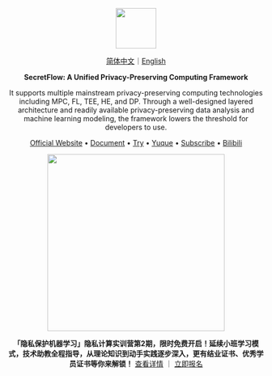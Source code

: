 <p align="center"><img src="https://raw.githubusercontent.com/secretflow/.github/main/profile/logo.svg" height="80" /></p>

<p align="center">
<a href="https://github.com/secretflow/.github/blob/main/profile/README.zh-CN.md">简体中文</a>｜<a href="https://github.com/secretflow/.github/blob/main/profile/README.md">English</a>
</p>

<p align="center"><strong>SecretFlow: A Unified Privacy-Preserving Computing Framework</strong></p>

<p align="center">It supports multiple mainstream privacy-preserving computing technologies including MPC, FL, TEE, HE, and DP. Through a well-designed layered architecture and readily available privacy-preserving data analysis and machine learning modeling, the framework lowers the threshold for developers to use.</p>

<p align="center"><a href="https://www.secretflow.org.cn">Official Website</a> • <a href="https://www.secretflow.org.cn/docs/">Document</a> • <a href="https://survey.alipay.com/apps/zhiliao/FdC-vTsPM">Try</a>  • <a href="https://www.yuque.com/secret-flow/admin">Yuque</a> • <a href="https://secretflow.zhubai.love">Subscribe</a> • <a href="https://space.bilibili.com/2073575923">Bilibili</a></p>

<p align="center"><img src="https://mdn.alipayobjects.com/huamei_usjdcg/afts/img/A*-pXASrId72EAAAAAAAAAAAAADo6HAQ/original" height="350"/></p>

<p align="center"><strong>「隐私保护机器学习」隐私计算实训营第2期，限时免费开启！延续小班学习模式，技术助教全程指导，从理论知识到动手实践逐步深入，更有结业证书、优秀学员证书等你来解锁！</strong> <a href="https://mp.weixin.qq.com/s/E9jyXnLBo3jNghcOqNS9kQ">查看详情</a> ｜ <a href="https://www.secret-flow.com/welcome">立即报名</a> 
